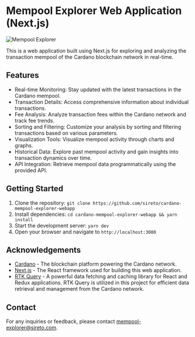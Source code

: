# Mempool Explorer Web Application (Next.js)

![Mempool Explorer](mempool-explorer.png)

This is a web application built using Next.js for exploring and analyzing the transaction mempool of the Cardano blockchain network in real-time.

## Features

-   Real-time Monitoring: Stay updated with the latest transactions in the Cardano mempool.
-   Transaction Details: Access comprehensive information about individual transactions.
-   Fee Analysis: Analyze transaction fees within the Cardano network and track fee trends.
-   Sorting and Filtering: Customize your analysis by sorting and filtering transactions based on various parameters.
-   Visualization Tools: Visualize mempool activity through charts and graphs.
-   Historical Data: Explore past mempool activity and gain insights into transaction dynamics over time.
-   API Integration: Retrieve mempool data programmatically using the provided API.

## Getting Started

1. Clone the repository: `git clone https://github.com/sireto/cardano-mempool-explorer-webapp`
2. Install dependencies: `cd cardano-mempool-explorer-webapp && yarn install`
3. Start the development server: `yarn dev`
4. Open your browser and navigate to `http://localhost:3000`

## Acknowledgements

-   [Cardano](https://www.cardano.org) - The blockchain platform powering the Cardano network.
-   [Next.js](https://nextjs.org) - The React framework used for building this web application.
-   [RTK Query](https://redux-toolkit.js.org/rtk-query/overview) - A powerful data fetching and caching library for React and Redux applications. RTK Query is utilized in this project for efficient data retrieval and management from the Cardano network.

## Contact

For any inquiries or feedback, please contact [mempool-explorer@sireto.com]().
